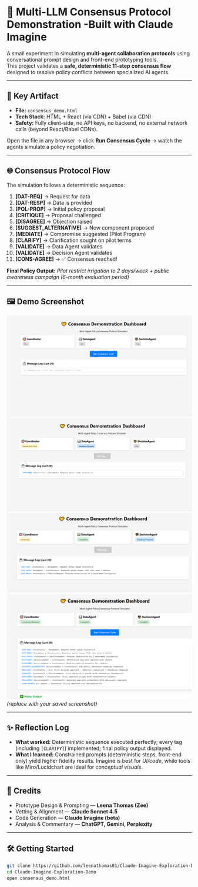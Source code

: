 # 🤝 Multi-LLM Consensus Protocol Demonstration -Built with Claude Imagine

A small experiment in simulating **multi-agent collaboration protocols** using conversational prompt design and front-end prototyping tools.  
This project validates a **safe, deterministic 11-step consensus flow** designed to resolve policy conflicts between specialized AI agents.

---

## 🚀 Key Artifact
- **File:** `consensus_demo.html`  
- **Tech Stack:** HTML + React (via CDN) + Babel (via CDN)  
- **Safety:** Fully client-side, no API keys, no backend, no external network calls (beyond React/Babel CDNs).  

Open the file in any browser → click **Run Consensus Cycle** → watch the agents simulate a policy negotiation.

---

## 🌐 Consensus Protocol Flow
The simulation follows a deterministic sequence:

1. **[DAT-REQ]** → Request for data  
2. **[DAT-RESP]** → Data is provided  
3. **[POL-PROP]** → Initial policy proposal  
4. **[CRITIQUE]** → Proposal challenged  
5. **[DISAGREE]** → Objection raised  
6. **[SUGGEST_ALTERNATIVE]** → New component proposed  
7. **[MEDIATE]** → Compromise suggested (Pilot Program)  
8. **[CLARIFY]** → Clarification sought on pilot terms  
9. **[VALIDATE]** → Data Agent validates  
10. **[VALIDATE]** → Decision Agent validates  
11. **[CONS-AGREE]** → ✅ Consensus reached!  

**Final Policy Output:** *Pilot restrict irrigation to 2 days/week + public awareness campaign (6-month evaluation period)*

---

## 🖼️ Demo Screenshot
![Consensus Demo Screenshot](https://github.com/leenathomas01/Claude-Imagine-Exploration-Demo/blob/main/docs/images/CD_1.PNG)  
![Consensus Demo Screenshot](https://github.com/leenathomas01/Claude-Imagine-Exploration-Demo/blob/main/docs/images/CD_2_1.PNG)  
![Consensus Demo Screenshot](https://github.com/leenathomas01/Claude-Imagine-Exploration-Demo/blob/main/docs/images/CD_2_2.PNG)  
![Consensus Demo Screenshot](https://github.com/leenathomas01/Claude-Imagine-Exploration-Demo/blob/main/docs/images/CD_3.PNG)  
*(replace with your saved screenshot)*

---

## ✨ Reflection Log
- **What worked:** Deterministic sequence executed perfectly; every tag (including `[CLARIFY]`) implemented; final policy output displayed.  
- **What I learned:** Constrained prompts (deterministic steps, front-end only) yield higher fidelity results. Imagine is best for *UI/code*, while tools like Miro/Lucidchart are ideal for *conceptual visuals*.  

---

## 🙏 Credits
- Prototype Design & Prompting — **Leena Thomas (Zee)**  
- Vetting & Alignment — **Claude Sonnet 4.5**  
- Code Generation — **Claude Imagine (beta)**  
- Analysis & Commentary — **ChatGPT, Gemini, Perplexity**  

---

## 🛠️ Getting Started
```bash
git clone https://github.com/leenathomas01/Claude-Imagine-Exploration-Demo.git
cd Claude-Imagine-Exploration-Demo
open consensus_demo.html
